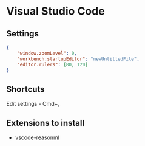 # Visual Studio Code

## Settings

```json
{
    "window.zoomLevel": 0,
    "workbench.startupEditor": "newUntitledFile",
    "editor.rulers": [80, 120]
}
```

## Shortcuts

Edit settings - Cmd+,

## Extensions to install

- vscode-reasonml
